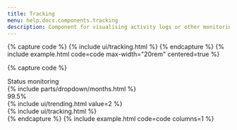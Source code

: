 ```yaml
---
title: Tracking
menu: help.docs.components.tracking
description: Component for visualising activity logs or other monitoring-related data.
---
```


{% capture code %}
{% include ui/tracking.html %}
{% endcapture %}
{% include example.html code=code max-width="20rem" centered=true %}

{% capture code %}
<div class="card mb-5">
	 <div class="card-body">
		 <div class="d-flex align-items-center">
			 <div class="subheader">Status monitoring</div>
			 <div class="ms-auto lh-1">
				 {% include parts/dropdown/months.html %}
			 </div>
		 </div>
		 <div class="d-flex align-items-baseline">
			 <div class="h1 mb-3 me-2">99.5%</div>
			 <div class="me-auto">
				 {% include ui/trending.html value=2 %}
			 </div>
		 </div>
		 <div class="mt-2">
			 {% include ui/tracking.html %}
		 </div>
	 </div>
 </div>
{% endcapture %}
{% include example.html code=code columns=1 %}